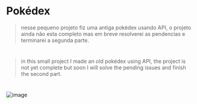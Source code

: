 # Pokédex

>nesse pequeno projeto fiz uma antiga pokédex usando API, o projeto ainda não esta completo mas em breve resolverei as pendencias e terminarei a segunda parte.

#
>in this small project I made an old pokédex using API, the project is not yet complete but soon I will solve the pending issues and finish the second part.

#
![image](https://user-images.githubusercontent.com/74678483/166124862-4c8b260c-7349-45cb-9cff-2256d54e8a77.png)
